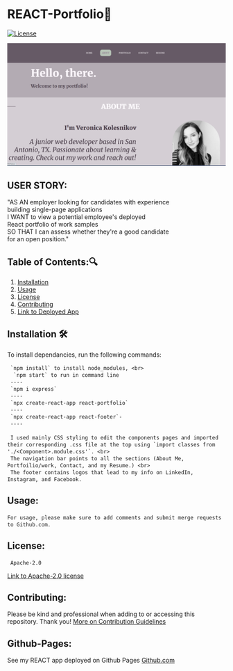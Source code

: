 
# REACT-Portfolio:briefcase:
  [![License](https://img.shields.io/badge/License-Apache_2.0-blue.svg)](https://opensource.org/licenses/Apache-2.0)

![SCREENSHOT OF PORTFOILIO](react-portfolio/src/img/react-front.png)

## USER STORY:
"AS AN employer looking for candidates with experience <br>
 building single-page applications <br>
I WANT to view a potential employee's deployed <br>
React portfolio of work samples <br>
SO THAT I can assess whether they're a good candidate <br>
 for an open position."



   ## Table of Contents::mag:
   1. [ Installation ](#installation)
   2. [ Usage ](#usage)
   3. [ License ](#license)
   4. [ Contributing ](#contributing)
   5. [Link to Deployed App](#github-pages)

   ## Installation :hammer_and_wrench:

   To install dependancies, run the following commands:

     
     `npm install` to install node_modules, <br>
      `npm start` to run in command line  
     ----
     `npm i express`
     ----
     `npx create-react-app react-portfolio`
     ----
     `npx create-react-app react-footer`-
     ----

     I used mainly CSS styling to edit the components pages and imported their corresponding .css file at the top using `import classes from './<Component>.module.css'`. <br>
     The navigation bar points to all the sections (About Me, Portfoilio/work, Contact, and my Resume.) <br>
     The footer contains logos that lead to my info on LinkedIn, Instagram, and Facebook. 

     

   ## Usage:

    For usage, please make sure to add comments and submit merge requests to Github.com.


   ## License: 

     Apache-2.0 

   [Link to Apache-2.0 license](https://opensource.org/licenses/Apache-2.0)


  
   ## Contributing:
   Please be kind and professional when adding to or accessing this repository. Thank you!
  [More on Contribution Guidelines](https://github.com/verokoles/readme-generator/blob/f57cf6a98bf276960885496059df4b039247c985/contributing.md)
  
   ## Github-Pages:
   See my REACT app deployed on Github Pages [Github.com](https://verokoles.github.io/React-Portfolio/)
   
